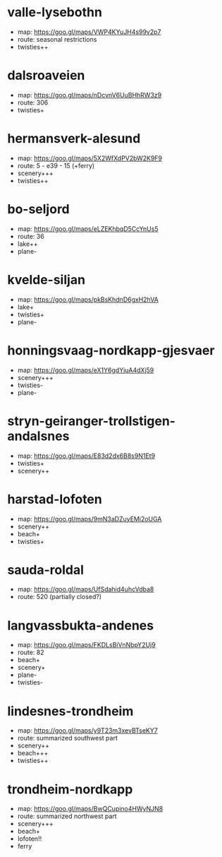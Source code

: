 # valle-lysebothn

- map: https://goo.gl/maps/VWP4KYuJH4s99v2p7
- route: seasonal restrictions
- twisties++

# dalsroaveien

- map: https://goo.gl/maps/nDcvnV6UuBHhRW3z9
- route: 306
- twisties+

# hermansverk-alesund

- map: https://goo.gl/maps/5X2WfXdPV2bW2K9F9
- route: 5 - e39 - 15 (+ferry)
- scenery+++
- twisties++

# bo-seljord

- map: https://goo.gl/maps/eLZEKhbqD5CcYnUs5
- route: 36
- lake++
- plane-

# kvelde-siljan

- map: https://goo.gl/maps/pkBsKhdnD6gxH2hVA
- lake+
- twisties+
- plane-

# honningsvaag-nordkapp-gjesvaer 

- map: https://goo.gl/maps/eX1Y6gdYjuA4dXj59
- scenery+++
- twisties-
- plane-

# stryn-geiranger-trollstigen-andalsnes

- map: https://goo.gl/maps/E83d2dx6B8s9N1Et9
- twisties+
- scenery++

# harstad-lofoten

- map: https://goo.gl/maps/9mN3aDZuyEMj2oUGA
- scenery++
- beach+
- twisties+

# sauda-roldal

- map: https://goo.gl/maps/UfSdahid4uhcVdba8
- route: 520 (partially closed?)

# langvassbukta-andenes

- map: https://goo.gl/maps/FKDLsBiVnNbpY2Uj9
- route: 82
- beach+
- scenery+
- plane-
- twisties-

# lindesnes-trondheim

- map: https://goo.gl/maps/y9T23m3xevBTseKY7
- route: summarized southwest part
- scenery++
- beach+++
- twisties++

# trondheim-nordkapp

- map: https://goo.gl/maps/BwQCupino4HWyNJN8
- route: summarized northwest part
- scenery+++
- beach+
- lofoten!!
- ferry

